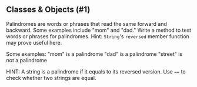 ## Classes & Objects (#1)

Palindromes are words or phrases that read the same forward
and backward. Some examples include "mom" and "dad." Write a method
to test words or phrases for palindromes. Hint: `String`'s
`reversed` member function may prove useful here.

Some examples: 
"mom" is a palindrome
"dad" is a palindrome
"street" is not a palindrome

HINT: A string is a palindrome if it equals to its reversed version.
Use `==` to check whether two strings are equal.